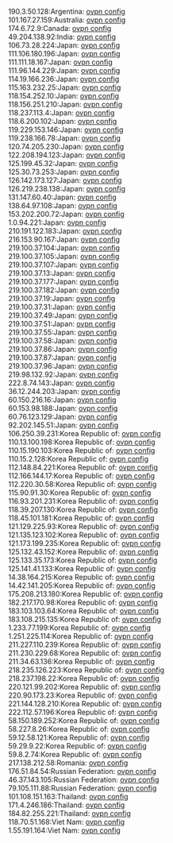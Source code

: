 190.3.50.128:Argentina: [ovpn config](vpn/190_3_50_128.ovpn)  
101.167.27.159:Australia: [ovpn config](vpn/101_167_27_159.ovpn)  
174.6.72.9:Canada: [ovpn config](vpn/174_6_72_9.ovpn)  
49.204.138.92:India: [ovpn config](vpn/49_204_138_92.ovpn)  
106.73.28.224:Japan: [ovpn config](vpn/106_73_28_224.ovpn)  
111.106.180.196:Japan: [ovpn config](vpn/111_106_180_196.ovpn)  
111.111.18.167:Japan: [ovpn config](vpn/111_111_18_167.ovpn)  
111.96.144.229:Japan: [ovpn config](vpn/111_96_144_229.ovpn)  
114.19.166.236:Japan: [ovpn config](vpn/114_19_166_236.ovpn)  
115.163.232.25:Japan: [ovpn config](vpn/115_163_232_25.ovpn)  
118.154.252.10:Japan: [ovpn config](vpn/118_154_252_10.ovpn)  
118.156.251.210:Japan: [ovpn config](vpn/118_156_251_210.ovpn)  
118.237.113.4:Japan: [ovpn config](vpn/118_237_113_4.ovpn)  
118.6.200.102:Japan: [ovpn config](vpn/118_6_200_102.ovpn)  
119.229.153.146:Japan: [ovpn config](vpn/119_229_153_146.ovpn)  
119.238.166.78:Japan: [ovpn config](vpn/119_238_166_78.ovpn)  
120.74.205.230:Japan: [ovpn config](vpn/120_74_205_230.ovpn)  
122.208.194.123:Japan: [ovpn config](vpn/122_208_194_123.ovpn)  
125.199.45.32:Japan: [ovpn config](vpn/125_199_45_32.ovpn)  
125.30.73.253:Japan: [ovpn config](vpn/125_30_73_253.ovpn)  
126.142.173.127:Japan: [ovpn config](vpn/126_142_173_127.ovpn)  
126.219.238.138:Japan: [ovpn config](vpn/126_219_238_138.ovpn)  
131.147.60.40:Japan: [ovpn config](vpn/131_147_60_40.ovpn)  
138.64.97.108:Japan: [ovpn config](vpn/138_64_97_108.ovpn)  
153.202.200.72:Japan: [ovpn config](vpn/153_202_200_72.ovpn)  
1.0.94.221:Japan: [ovpn config](vpn/1_0_94_221.ovpn)  
210.191.122.183:Japan: [ovpn config](vpn/210_191_122_183.ovpn)  
216.153.90.167:Japan: [ovpn config](vpn/216_153_90_167.ovpn)  
219.100.37.104:Japan: [ovpn config](vpn/219_100_37_104.ovpn)  
219.100.37.105:Japan: [ovpn config](vpn/219_100_37_105.ovpn)  
219.100.37.107:Japan: [ovpn config](vpn/219_100_37_107.ovpn)  
219.100.37.13:Japan: [ovpn config](vpn/219_100_37_13.ovpn)  
219.100.37.177:Japan: [ovpn config](vpn/219_100_37_177.ovpn)  
219.100.37.182:Japan: [ovpn config](vpn/219_100_37_182.ovpn)  
219.100.37.19:Japan: [ovpn config](vpn/219_100_37_19.ovpn)  
219.100.37.31:Japan: [ovpn config](vpn/219_100_37_31.ovpn)  
219.100.37.49:Japan: [ovpn config](vpn/219_100_37_49.ovpn)  
219.100.37.51:Japan: [ovpn config](vpn/219_100_37_51.ovpn)  
219.100.37.55:Japan: [ovpn config](vpn/219_100_37_55.ovpn)  
219.100.37.58:Japan: [ovpn config](vpn/219_100_37_58.ovpn)  
219.100.37.86:Japan: [ovpn config](vpn/219_100_37_86.ovpn)  
219.100.37.87:Japan: [ovpn config](vpn/219_100_37_87.ovpn)  
219.100.37.96:Japan: [ovpn config](vpn/219_100_37_96.ovpn)  
219.98.132.92:Japan: [ovpn config](vpn/219_98_132_92.ovpn)  
222.8.74.143:Japan: [ovpn config](vpn/222_8_74_143.ovpn)  
36.12.244.203:Japan: [ovpn config](vpn/36_12_244_203.ovpn)  
60.150.216.16:Japan: [ovpn config](vpn/60_150_216_16.ovpn)  
60.153.98.188:Japan: [ovpn config](vpn/60_153_98_188.ovpn)  
60.76.123.129:Japan: [ovpn config](vpn/60_76_123_129.ovpn)  
92.202.145.51:Japan: [ovpn config](vpn/92_202_145_51.ovpn)  
106.250.39.231:Korea Republic of: [ovpn config](vpn/106_250_39_231.ovpn)  
110.13.100.198:Korea Republic of: [ovpn config](vpn/110_13_100_198.ovpn)  
110.15.190.103:Korea Republic of: [ovpn config](vpn/110_15_190_103.ovpn)  
110.15.2.128:Korea Republic of: [ovpn config](vpn/110_15_2_128.ovpn)  
112.148.84.221:Korea Republic of: [ovpn config](vpn/112_148_84_221.ovpn)  
112.166.144.17:Korea Republic of: [ovpn config](vpn/112_166_144_17.ovpn)  
112.220.30.58:Korea Republic of: [ovpn config](vpn/112_220_30_58.ovpn)  
115.90.91.30:Korea Republic of: [ovpn config](vpn/115_90_91_30.ovpn)  
116.93.201.231:Korea Republic of: [ovpn config](vpn/116_93_201_231.ovpn)  
118.39.207.130:Korea Republic of: [ovpn config](vpn/118_39_207_130.ovpn)  
118.45.101.181:Korea Republic of: [ovpn config](vpn/118_45_101_181.ovpn)  
121.129.225.93:Korea Republic of: [ovpn config](vpn/121_129_225_93.ovpn)  
121.135.123.102:Korea Republic of: [ovpn config](vpn/121_135_123_102.ovpn)  
121.173.199.235:Korea Republic of: [ovpn config](vpn/121_173_199_235.ovpn)  
125.132.43.152:Korea Republic of: [ovpn config](vpn/125_132_43_152.ovpn)  
125.133.35.173:Korea Republic of: [ovpn config](vpn/125_133_35_173.ovpn)  
125.141.41.133:Korea Republic of: [ovpn config](vpn/125_141_41_133.ovpn)  
14.38.164.215:Korea Republic of: [ovpn config](vpn/14_38_164_215.ovpn)  
14.42.141.205:Korea Republic of: [ovpn config](vpn/14_42_141_205.ovpn)  
175.208.213.180:Korea Republic of: [ovpn config](vpn/175_208_213_180.ovpn)  
182.217.170.98:Korea Republic of: [ovpn config](vpn/182_217_170_98.ovpn)  
183.103.103.64:Korea Republic of: [ovpn config](vpn/183_103_103_64.ovpn)  
183.108.215.135:Korea Republic of: [ovpn config](vpn/183_108_215_135.ovpn)  
1.233.77.199:Korea Republic of: [ovpn config](vpn/1_233_77_199.ovpn)  
1.251.225.114:Korea Republic of: [ovpn config](vpn/1_251_225_114.ovpn)  
211.227.110.239:Korea Republic of: [ovpn config](vpn/211_227_110_239.ovpn)  
211.230.229.68:Korea Republic of: [ovpn config](vpn/211_230_229_68.ovpn)  
211.34.63.136:Korea Republic of: [ovpn config](vpn/211_34_63_136.ovpn)  
218.235.126.223:Korea Republic of: [ovpn config](vpn/218_235_126_223.ovpn)  
218.237.198.22:Korea Republic of: [ovpn config](vpn/218_237_198_22.ovpn)  
220.121.99.202:Korea Republic of: [ovpn config](vpn/220_121_99_202.ovpn)  
220.90.173.23:Korea Republic of: [ovpn config](vpn/220_90_173_23.ovpn)  
221.144.128.210:Korea Republic of: [ovpn config](vpn/221_144_128_210.ovpn)  
222.112.57.196:Korea Republic of: [ovpn config](vpn/222_112_57_196.ovpn)  
58.150.189.252:Korea Republic of: [ovpn config](vpn/58_150_189_252.ovpn)  
58.227.8.26:Korea Republic of: [ovpn config](vpn/58_227_8_26.ovpn)  
59.12.58.121:Korea Republic of: [ovpn config](vpn/59_12_58_121.ovpn)  
59.29.9.22:Korea Republic of: [ovpn config](vpn/59_29_9_22.ovpn)  
59.8.2.74:Korea Republic of: [ovpn config](vpn/59_8_2_74.ovpn)  
217.138.212.58:Romania: [ovpn config](vpn/217_138_212_58.ovpn)  
176.51.84.54:Russian Federation: [ovpn config](vpn/176_51_84_54.ovpn)  
46.37.143.105:Russian Federation: [ovpn config](vpn/46_37_143_105.ovpn)  
79.105.111.88:Russian Federation: [ovpn config](vpn/79_105_111_88.ovpn)  
101.108.151.163:Thailand: [ovpn config](vpn/101_108_151_163.ovpn)  
171.4.246.186:Thailand: [ovpn config](vpn/171_4_246_186.ovpn)  
184.82.255.221:Thailand: [ovpn config](vpn/184_82_255_221.ovpn)  
118.70.51.168:Viet Nam: [ovpn config](vpn/118_70_51_168.ovpn)  
1.55.191.164:Viet Nam: [ovpn config](vpn/1_55_191_164.ovpn)  
